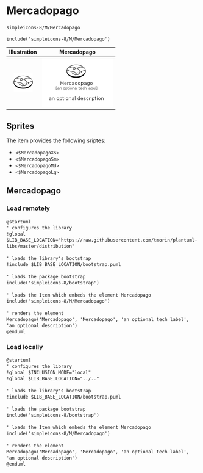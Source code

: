 # Mercadopago


```text
simpleicons-8/M/Mercadopago
```

```text
include('simpleicons-8/M/Mercadopago')
```



| Illustration | Mercadopago |
| :---: | :---: |
| ![illustration for Illustration](../../simpleicons-8/M/Mercadopago.png) | ![illustration for Mercadopago](../../simpleicons-8/M/Mercadopago.Local.png) |



## Sprites
The item provides the following sriptes:

- `<$MercadopagoXs>`
- `<$MercadopagoSm>`
- `<$MercadopagoMd>`
- `<$MercadopagoLg>`





## Mercadopago

### Load remotely
```plantuml
@startuml
' configures the library
!global $LIB_BASE_LOCATION="https://raw.githubusercontent.com/tmorin/plantuml-libs/master/distribution"

' loads the library's bootstrap
!include $LIB_BASE_LOCATION/bootstrap.puml

' loads the package bootstrap
include('simpleicons-8/bootstrap')

' loads the Item which embeds the element Mercadopago
include('simpleicons-8/M/Mercadopago')

' renders the element
Mercadopago('Mercadopago', 'Mercadopago', 'an optional tech label', 'an optional description')
@enduml
```

### Load locally
```plantuml
@startuml
' configures the library
!global $INCLUSION_MODE="local"
!global $LIB_BASE_LOCATION="../.."

' loads the library's bootstrap
!include $LIB_BASE_LOCATION/bootstrap.puml

' loads the package bootstrap
include('simpleicons-8/bootstrap')

' loads the Item which embeds the element Mercadopago
include('simpleicons-8/M/Mercadopago')

' renders the element
Mercadopago('Mercadopago', 'Mercadopago', 'an optional tech label', 'an optional description')
@enduml
```

